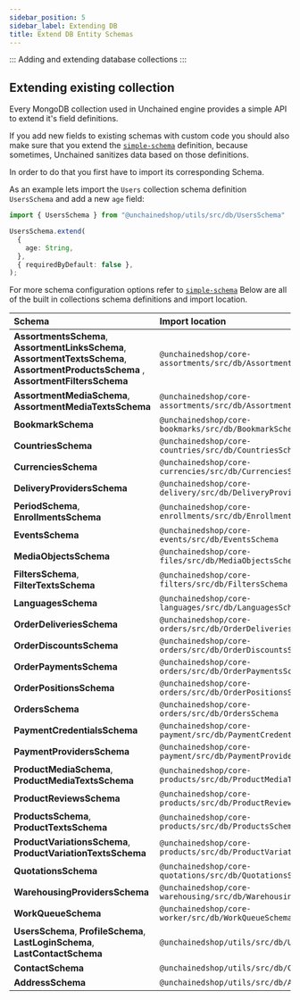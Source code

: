 ```yaml
---
sidebar_position: 5
sidebar_label: Extending DB
title: Extend DB Entity Schemas
---
```

:::
 Adding and extending database collections
:::
## Extending existing collection
Every MongoDB collection used in Unchained engine provides a simple API to extend it's field definitions.

If you add new fields to existing schemas with custom code you should also make sure that you extend the [`simple-schema`](https://www.npmjs.com/package/simpl-schema) definition, because sometimes, Unchained sanitizes data based on those definitions.

In order to do that you first have to import its corresponding Schema.

As an example lets import the `Users` collection schema definition `UsersSchema` and add a new `age` field:

```typescript
import { UsersSchema } from "@unchainedshop/utils/src/db/UsersSchema"

UsersSchema.extend(
  {
    age: String,
  },
  { requiredByDefault: false },
);
```

For more schema configuration options refer to [`simple-schema`](https://www.npmjs.com/package/simpl-schema)
Below are all of the built in collections  schema definitions and import location.


| Schema                           | Import location                                                   |
| :--------------------------------------- | :---------------------------------------------------------- |
| **AssortmentsSchema**, **AssortmentLinksSchema**, **AssortmentTextsSchema**, **AssortmentProductsSchema** , **AssortmentFiltersSchema**  | `@unchainedshop/core-assortments/src/db/AssortmentsSchema` |
| **AssortmentMediaSchema**, **AssortmentMediaTextsSchema** | `@unchainedshop/core-assortments/src/db/AssortmentMediaSchema` |
| **BookmarkSchema** | `@unchainedshop/core-bookmarks/src/db/BookmarkSchema` |
| **CountriesSchema** | `@unchainedshop/core-countries/src/db/CountriesSchema` |
| **CurrenciesSchema** | `@unchainedshop/core-currencies/src/db/CurrenciesSchema` |
| **DeliveryProvidersSchema** | `@unchainedshop/core-delivery/src/db/DeliveryProvidersSchema` |
| **PeriodSchema**, **EnrollmentsSchema** | `@unchainedshop/core-enrollments/src/db/EnrollmentsSchema` |
| **EventsSchema** | `@unchainedshop/core-events/src/db/EventsSchema` |
| **MediaObjectsSchema** | `@unchainedshop/core-files/src/db/MediaObjectsSchema` |
| **FiltersSchema**, **FilterTextsSchema** | `@unchainedshop/core-filters/src/db/FiltersSchema` |
| **LanguagesSchema** | `@unchainedshop/core-languages/src/db/LanguagesSchema` |
| **OrderDeliveriesSchema** | `@unchainedshop/core-orders/src/db/OrderDeliveriesSchema` |
| **OrderDiscountsSchema** | `@unchainedshop/core-orders/src/db/OrderDiscountsSchema` |
| **OrderPaymentsSchema** | `@unchainedshop/core-orders/src/db/OrderPaymentsSchema` |
| **OrderPositionsSchema** | `@unchainedshop/core-orders/src/db/OrderPositionsSchema` |
| **OrdersSchema** | `@unchainedshop/core-orders/src/db/OrdersSchema` |
| **PaymentCredentialsSchema** | `@unchainedshop/core-payment/src/db/PaymentCredentialsSchema` |
| **PaymentProvidersSchema** | `@unchainedshop/core-payment/src/db/PaymentProvidersSchema` |
| **ProductMediaSchema**, **ProductMediaTextsSchema** | `@unchainedshop/core-products/src/db/ProductMediaTextsSchema` |
| **ProductReviewsSchema** | `@unchainedshop/core-products/src/db/ProductReviewsSchema` |
| **ProductsSchema**, **ProductTextsSchema** | `@unchainedshop/core-products/src/db/ProductsSchema` |
| **ProductVariationsSchema**, **ProductVariationTextsSchema** | `@unchainedshop/core-products/src/db/ProductVariationsSchema` |
| **QuotationsSchema** | `@unchainedshop/core-quotations/src/db/QuotationsSchema` |
| **WarehousingProvidersSchema** | `@unchainedshop/core-warehousing/src/db/WarehousingProvidersSchema` |
| **WorkQueueSchema** | `@unchainedshop/core-worker/src/db/WorkQueueSchema` |
| **UsersSchema**, **ProfileSchema**, **LastLoginSchema**, **LastContactSchema** | `@unchainedshop/utils/src/db/UsersSchema` |
| **ContactSchema** | `@unchainedshop/utils/src/db/ContactSchema` |
| **AddressSchema** | `@unchainedshop/utils/src/db/AddressSchema` |